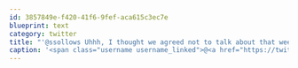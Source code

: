 ```yaml
---
id: 3857849e-f420-41f6-9fef-aca615c3ec7e
blueprint: text
category: twitter
title: "'@ssollows Uhhh, I thought we agreed not to talk about that week.  err I mean night.. err I mean.. #awkward"
caption: '<span class="username username_linked">@<a href="https://twitter.com/ssollows" title="Scott Sollows">ssollows</a></span> Uhhh, I thought we agreed not to talk about that week.  err I mean night.. err I mean.. <span class="hashtag hashtag_local">#<a href="http://tweettemp.darylchymko.ca/?tag=awkward">awkward</a>'
---
```

